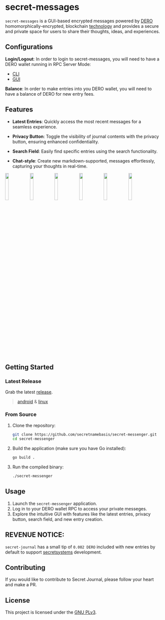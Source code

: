 
# secret-messages

`secret-messages` is a GUI-based encrypted messages powered by [DERO](https://github.com/deroproject/derohe) homomorphically-encrypted, blockchain [technology](https://github.com/deroproject/graviton) and provides a secure and private space for users to share their thoughts, ideas, and experiences.


## Configurations

**Login/Logout**: In order to login to secret-messages, you will need to have a DERO wallet running in RPC Server Mode: 
- [CLI](https://github.com/deroproject/derohe/releases/latest)
- [GUI](https://github.com/DEROFDN/Engram/releases/latest)

**Balance**: In order to make entries into you DERO wallet, you will need to have a balance of DERO for new entry fees.  

## Features

- **Latest Entries**: Quickly access the most recent messages for a seamless experience.
  
- **Privacy Button**: Toggle the visibility of journal contents with the privacy button, ensuring enhanced confidentiality.

- **Search Field**: Easily find specific entries using the search functionality.

- **Chat-style**: Create new markdown-supported, messages effortlessly, capturing your thoughts in real-time.
  
<img src="https://github.com/secretnamebasis/secret-messenger/assets/86203717/52694995-2397-49c3-914b-830dbb71ab89" width="15%"></img> <img src="https://github.com/secretnamebasis/secret-messenger/assets/86203717/ecfa5927-a1e6-4323-9b66-d4703cdd1720" width="15%"></img> <img src="https://github.com/secretnamebasis/secret-messenger/assets/86203717/7cb87326-6d45-4e81-b740-eea42c1ab9fe" width="15%"></img> <img src="https://github.com/secretnamebasis/secret-messenger/assets/86203717/f0ef31fe-debd-483f-b885-2558513b7476" width="15%"></img> <img src="https://github.com/secretnamebasis/secret-messenger/assets/86203717/436528bb-2fc9-46a6-b38d-30e07d528ed2" width="15%"></img> <img src="https://github.com/secretnamebasis/secret-messenger/assets/86203717/a2828339-a7e9-44a3-ba42-a94e1c742e4e" width="15%"></img> 


## Getting Started

### Latest Release

Grab the latest [release](https://github.com/secretnamebasis/secret-messages/releases/latest/).

> [android](https://github.com/secretnamebasis/secret-messages/releases/latest/) & [linux](https://github.com/secretnamebasis/secret-messages/releases/latest/) 


### From Source

1. Clone the repository:

   ```bash
   git clone https://github.com/secretnamebasis/secret-messenger.git
   cd secret-messenger
   ```

2. Build the application (make sure you have Go installed):

   ```bash
   go build .
   ```

3. Run the compiled binary:

   ```bash
   ./secret-messenger
   ```


## Usage

1. Launch the `secret-messenger` application.
2. Log in to your DERO wallet RPC to access your private messeges.
3. Explore the intuitive GUI with features like the latest entries, privacy button, search field, and new entry creation.

## REVENUE NOTICE: 
 `secret-journal` has a small tip of `0.002 DERO` included with new entries by default to support [secretsystems](https://github.com/secretsystems) development. 

## Contributing

If you would like to contribute to Secret Journal, please follow your heart and make a PR.

## License

This project is licensed under the [GNU PLv3](LICENSE).
